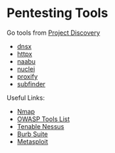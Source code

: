# Pentesting Tools

Go tools from [Project Discovery](https://projectdiscovery.io/)
- [dnsx](https://github.com/projectdiscovery/dnsx)
- [httpx](https://github.com/projectdiscovery/httpx)
- [naabu](https://github.com/projectdiscovery/naabu)
- [nuclei](https://github.com/projectdiscovery/nuclei)
- [proxify](https://github.com/projectdiscovery/proxify)
- [subfinder](https://github.com/projectdiscovery/subfinder)

Useful Links:
- [Nmap](https://nmap.org/)
- [OWASP Tools List](https://owasp.org/www-community/Vulnerability_Scanning_Tools)
- [Tenable Nessus](https://www.tenable.com/products/nessus)
- [Burb Suite](https://portswigger.net/burp/communitydownload)
- [Metasploit](https://www.metasploit.com/)
